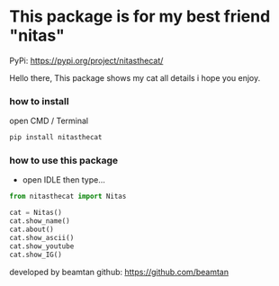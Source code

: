 # This package is for my best friend "nitas"

PyPi: https://pypi.org/project/nitasthecat/

Hello there, This package shows my cat all details i hope you enjoy.

### how to install

open CMD / Terminal

```python
pip install nitasthecat
```

### how to use this package

- open IDLE then type...

```python
from nitasthecat import Nitas

cat = Nitas() 
cat.show_name() 
cat.about() 
cat.show_ascii() 
cat.show_youtube
cat.show_IG()
```

developed by beamtan
github: https://github.com/beamtan


